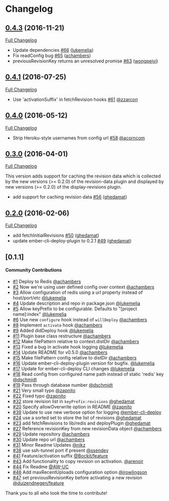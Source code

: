 # Changelog

## [0.4.3](https://github.com/ember-cli-deploy/ember-cli-deploy-redis/tree/v0.4.2) (2016-11-21)
[Full Changelog](https://github.com/ember-cli-deploy/ember-cli-deploy-redis/compare/v0.4.1...0.4.2)

- Update dependencies [\#66](https://github.com/ember-cli-deploy/ember-cli-deploy-redis/pull/66) ([lukemelia](https://github.com/lukemelia))
- Fix readConfig bug [\#65](https://github.com/ember-cli-deploy/ember-cli-deploy-redis/pull/65) ([achambers](https://github.com/achambers))
- previousRevisionKey returns an unresolved promise [\#63](https://github.com/ember-cli-deploy/ember-cli-deploy-redis/pull/63) ([wongpeiyi](https://github.com/wongpeiyi))

## [0.4.1](https://github.com/ember-cli-deploy/ember-cli-deploy-redis/tree/v0.4.1) (2016-07-25)
[Full Changelog](https://github.com/ember-cli-deploy/ember-cli-deploy-redis/compare/v0.4.0...0.4.1)

- Use 'activationSuffix' in fetchRevision hooks [#61](https://github.com/ember-cli-deploy/ember-cli-deploy-redis/pull/61) [@zzarcon](https://github.com/zzarcon)

## [0.4.0](https://github.com/ember-cli-deploy/ember-cli-deploy-redis/tree/v0.4.0) (2016-05-12)
[Full Changelog](https://github.com/ember-cli-deploy/ember-cli-deploy-redis/compare/v0.3.0...0.4.0)

- Strip Heroku-style usernames from config url [#58](https://github.com/ember-cli-deploy/ember-cli-deploy-redis/pull/58) [@acorncom](https://github.com/acorncom)

## [0.3.0](https://github.com/ember-cli-deploy/ember-cli-deploy-redis/tree/v0.3.0) (2016-04-01)
[Full Changelog](https://github.com/ember-cli-deploy/ember-cli-deploy-redis/compare/v0.2.0...0.3.0)

This version adds support for caching the revision data which is collected by the new versions (>= 0.2.0) of the revision-data plugin and displayed by new versions (>= 0.2.0) of the display-revisions plugin.

- add support for caching revision data [\#56](https://github.com/ember-cli-deploy/ember-cli-deploy-redis/pull/56) ([ghedamat](https://github.com/ghedamat))

## [0.2.0](https://github.com/ember-cli-deploy/ember-cli-deploy-redis/tree/v0.2.0) (2016-02-06)
[Full Changelog](https://github.com/ember-cli-deploy/ember-cli-deploy-redis/compare/v0.1.1...0.2.0)

- add fetchInitialRevisions [\#50](https://github.com/ember-cli-deploy/ember-cli-deploy-redis/pull/50) ([ghedamat](https://github.com/ghedamat))
- update ember-cli-deploy-plugin to 0.2.1 [\#49](https://github.com/ember-cli-deploy/ember-cli-deploy-redis/pull/49) ([ghedamat](https://github.com/ghedamat))

## [0.1.1]

#### Community Contributions

- [#1](https://github.com/ember-cli-deploy/ember-cli-deploy-redis/pull/1) Deploy to Redis [@achambers](https://github.com/achambers)
- [#2](https://github.com/ember-cli-deploy/ember-cli-deploy-redis/pull/2) Now we're using user defined config over context [@achambers](https://github.com/achambers)
- [#3](https://github.com/ember-cli-deploy/ember-cli-deploy-redis/pull/3) Allow configuration of redis using a url property instead of host/port/etc [@lukemelia](https://github.com/lukemelia)
- [#4](https://github.com/ember-cli-deploy/ember-cli-deploy-redis/pull/4) Update description and repo in package.json [@lukemelia](https://github.com/lukemelia)
- [#5](https://github.com/ember-cli-deploy/ember-cli-deploy-redis/pull/5) Allow keyPrefix to be configurable. Defaults to "[project name]:index" [@lukemelia](https://github.com/lukemelia)
- [#6](https://github.com/ember-cli-deploy/ember-cli-deploy-redis/pull/6) Use new `configure` hook instead of `willDeploy` [@achambers](https://github.com/achambers)
- [#8](https://github.com/ember-cli-deploy/ember-cli-deploy-redis/pull/8) Implement `activate` hook [@achambers](https://github.com/achambers)
- [#9](https://github.com/ember-cli-deploy/ember-cli-deploy-redis/pull/9) Added didDeploy hook [@lukemelia](https://github.com/lukemelia)
- [#11](https://github.com/ember-cli-deploy/ember-cli-deploy-redis/pull/11) Plugin base class restructure [@achambers](https://github.com/achambers)
- [#12](https://github.com/ember-cli-deploy/ember-cli-deploy-redis/pull/12) Make filePattern relative to context.distDir [@achambers](https://github.com/achambers)
- [#13](https://github.com/ember-cli-deploy/ember-cli-deploy-redis/pull/13) Fixed a bug in activate hook logging [@lukemelia](https://github.com/lukemelia)
- [#14](https://github.com/ember-cli-deploy/ember-cli-deploy-redis/pull/14) Update README for v0.5.0 [@achambers](https://github.com/achambers)
- [#15](https://github.com/ember-cli-deploy/ember-cli-deploy-redis/pull/15) Make filePattern config relative to distDir [@achambers](https://github.com/achambers)
- [#16](https://github.com/ember-cli-deploy/ember-cli-deploy-redis/pull/16) Update ember-cli-deploy-plugin version for bugfix. [@lukemelia](https://github.com/lukemelia)
- [#17](https://github.com/ember-cli-deploy/ember-cli-deploy-redis/pull/17) Update for ember-cli-deploy CLI changes [@lukemelia](https://github.com/lukemelia)
- [#18](https://github.com/ember-cli-deploy/ember-cli-deploy-redis/pull/18) Read config from configured name path instead of static 'redis' key [@dschmidt](https://github.com/dschmidt)
- [#19](https://github.com/ember-cli-deploy/ember-cli-deploy-redis/pull/19) Pass through database number [@dschmidt](https://github.com/dschmidt)
- [#21](https://github.com/ember-cli-deploy/ember-cli-deploy-redis/pull/21) Very small typo [@zapnito](https://github.com/zapnito)
- [#22](https://github.com/ember-cli-deploy/ember-cli-deploy-redis/pull/22) Fixed typo [@zapnito](https://github.com/zapnito)
- [#32](https://github.com/ember-cli-deploy/ember-cli-deploy-redis/pull/32) store revision list in `keyPrefix:revisions` [@ghedamat](https://github.com/ghedamat)
- [#20](https://github.com/ember-cli-deploy/ember-cli-deploy-redis/pull/20) Specify allowOverwrite option in README [@zapnito](https://github.com/zapnito)
- [#39](https://github.com/ember-cli-deploy/ember-cli-deploy-redis/pull/39) Update to use new verbose option for logging [@ember-cli-deploy](https://github.com/ember-cli-deploy)
- [#24](https://github.com/ember-cli-deploy/ember-cli-deploy-redis/pull/24) use a sorted set to store the list of revisions [@ghedamat](https://github.com/ghedamat)
- [#23](https://github.com/ember-cli-deploy/ember-cli-deploy-redis/pull/23) add fetchRevisions to lib/redis and deployPlugin [@ghedamat](https://github.com/ghedamat)
- [#27](https://github.com/ember-cli-deploy/ember-cli-deploy-redis/pull/27) Reference revisionKey from new revisionData object [@achambers](https://github.com/achambers)
- [#29](https://github.com/ember-cli-deploy/ember-cli-deploy-redis/pull/29) Update repository [@achambers](https://github.com/achambers)
- [#30](https://github.com/ember-cli-deploy/ember-cli-deploy-redis/pull/30) Update repo url [@achambers](https://github.com/achambers)
- [#31](https://github.com/ember-cli-deploy/ember-cli-deploy-redis/pull/31) Minor Readme Updates [@nikz](https://github.com/nikz)
- [#38](https://github.com/ember-cli-deploy/ember-cli-deploy-redis/pull/38) use ssh-tunnel port if present [@ssendev](https://github.com/ssendev)
- [#41](https://github.com/ember-cli-deploy/ember-cli-deploy-redis/pull/41) Feature/activation suffix [@Bockit/feature](https://github.com/Bockit/feature)
- [#43](https://github.com/ember-cli-deploy/ember-cli-deploy-redis/pull/43) Add functionality to copy revision on activation. [@arenoir](https://github.com/arenoir)
- [#44](https://github.com/ember-cli-deploy/ember-cli-deploy-redis/pull/44) Fix Readme [@AW-UC](https://github.com/AW-UC)
- [#46](https://github.com/ember-cli-deploy/ember-cli-deploy-redis/pull/46) Add maxRecentUploads configuration option [@jrowlingson](https://github.com/jrowlingson)
- [#47](https://github.com/ember-cli-deploy/ember-cli-deploy-redis/pull/47) set previousRevisionKey before activating a new revision [@duizendnegen/feature](https://github.com/duizendnegen/feature)

Thank you to all who took the time to contribute!
